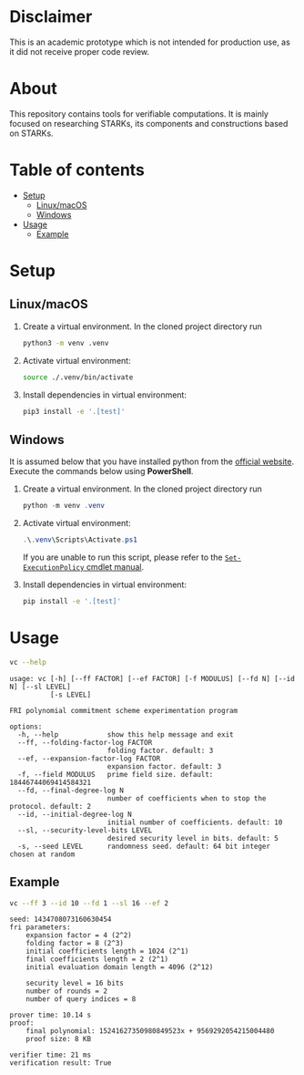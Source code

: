 # Disclaimer

This is an academic prototype which is not intended for production use, as it did not receive proper code review.

# About

This repository contains tools for verifiable computations. It is mainly focused on researching STARKs, its components and constructions based on STARKs.

# Table of contents

<!-- mtoc start -->

- [Setup](#setup)
  - [Linux/macOS](#linuxmacos)
  - [Windows](#windows)
- [Usage](#usage)
  - [Example](#example)

<!-- mtoc end -->

# Setup

## Linux/macOS

1. Create a virtual environment. In the cloned project directory run

   ```bash
   python3 -m venv .venv
   ```

2. Activate virtual environment:

   ```bash
   source ./.venv/bin/activate
   ```

3. Install dependencies in virtual environment:

   ```bash
   pip3 install -e '.[test]'
   ```

## Windows

It is assumed below that you have installed python from the [official website](https://www.python.org/). Execute the commands below using **PowerShell**.

1. Create a virtual environment. In the cloned project directory run

   ```PowerShell
   python -m venv .venv
   ```

2. Activate virtual environment:

   ```PowerShell
   .\.venv\Scripts\Activate.ps1
   ```

   If you are unable to run this script, please refer to the [`Set-ExecutionPolicy` cmdlet manual](https://learn.microsoft.com/en-us/powershell/module/microsoft.powershell.security/set-executionpolicy?view=powershell-7.5).

3. Install dependencies in virtual environment:

   ```bash
   pip install -e '.[test]'
   ```

# Usage

```bash
vc --help
```

```
usage: vc [-h] [--ff FACTOR] [--ef FACTOR] [-f MODULUS] [--fd N] [--id N] [--sl LEVEL]
          [-s LEVEL]

FRI polynomial commitment scheme experimentation program

options:
  -h, --help            show this help message and exit
  --ff, --folding-factor-log FACTOR
                        folding factor. default: 3
  --ef, --expansion-factor-log FACTOR
                        expansion factor. default: 3
  -f, --field MODULUS   prime field size. default: 18446744069414584321
  --fd, --final-degree-log N
                        number of coefficients when to stop the protocol. default: 2
  --id, --initial-degree-log N
                        initial number of coefficients. default: 10
  --sl, --security-level-bits LEVEL
                        desired security level in bits. default: 5
  -s, --seed LEVEL      randomness seed. default: 64 bit integer chosen at random
```

## Example

```bash
vc --ff 3 --id 10 --fd 1 --sl 16 --ef 2
```

```
seed: 1434708073160630454
fri parameters:
    expansion factor = 4 (2^2)
    folding factor = 8 (2^3)
    initial coefficients length = 1024 (2^1)
    final coefficients length = 2 (2^1)
    initial evaluation domain length = 4096 (2^12)

    security level = 16 bits
    number of rounds = 2
    number of query indices = 8

prover time: 10.14 s
proof:
    final polynomial: 15241627350980849523x + 9569292054215004480
    proof size: 8 KB

verifier time: 21 ms
verification result: True
```
